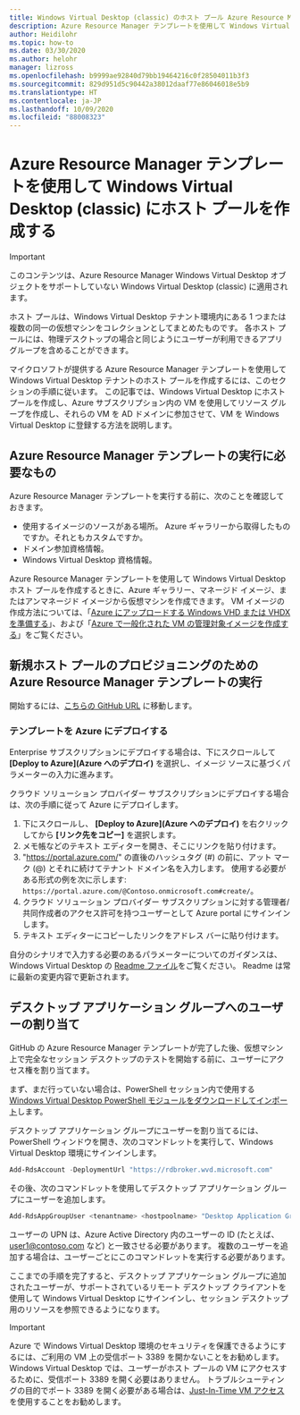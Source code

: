```yaml
---
title: Windows Virtual Desktop (classic) のホスト プール Azure Resource Manager - Azure
description: Azure Resource Manager テンプレートを使用して Windows Virtual Desktop (classic) にホスト プールを作成する方法。
author: Heidilohr
ms.topic: how-to
ms.date: 03/30/2020
ms.author: helohr
manager: lizross
ms.openlocfilehash: b9999ae92840d79bb19464216c0f28504011b3f3
ms.sourcegitcommit: 829d951d5c90442a38012daaf77e86046018e5b9
ms.translationtype: HT
ms.contentlocale: ja-JP
ms.lasthandoff: 10/09/2020
ms.locfileid: "88008323"
---
```

# <a name="create-a-host-pool-in-windows-virtual-desktop-classic-with-an-azure-resource-manager-template"></a>Azure Resource Manager テンプレートを使用して Windows Virtual Desktop (classic) にホスト プールを作成する

>[!IMPORTANT]
>このコンテンツは、Azure Resource Manager Windows Virtual Desktop オブジェクトをサポートしていない Windows Virtual Desktop (classic) に適用されます。

ホスト プールは、Windows Virtual Desktop テナント環境内にある 1 つまたは複数の同一の仮想マシンをコレクションとしてまとめたものです。 各ホスト プールには、物理デスクトップの場合と同じようにユーザーが利用できるアプリ グループを含めることができます。

マイクロソフトが提供する Azure Resource Manager テンプレートを使用して Windows Virtual Desktop テナントのホスト プールを作成するには、このセクションの手順に従います。 この記事では、Windows Virtual Desktop にホスト プールを作成し、Azure サブスクリプション内の VM を使用してリソース グループを作成し、それらの VM を AD ドメインに参加させて、VM を Windows Virtual Desktop に登録する方法を説明します。

## <a name="what-you-need-to-run-the-azure-resource-manager-template"></a>Azure Resource Manager テンプレートの実行に必要なもの

Azure Resource Manager テンプレートを実行する前に、次のことを確認しておきます。

- 使用するイメージのソースがある場所。 Azure ギャラリーから取得したものですか。それともカスタムですか。
- ドメイン参加資格情報。
- Windows Virtual Desktop 資格情報。

Azure Resource Manager テンプレートを使用して Windows Virtual Desktop ホスト プールを作成するときに、Azure ギャラリー、マネージド イメージ、またはアンマネージド イメージから仮想マシンを作成できます。 VM イメージの作成方法については、「[Azure にアップロードする Windows VHD または VHDX を準備する](../../virtual-machines/windows/prepare-for-upload-vhd-image.md)」、および「[Azure で一般化された VM の管理対象イメージを作成する](../../virtual-machines/windows/capture-image-resource.md)」をご覧ください。

## <a name="run-the-azure-resource-manager-template-for-provisioning-a-new-host-pool"></a>新規ホスト プールのプロビジョニングのための Azure Resource Manager テンプレートの実行

開始するには、[こちらの GitHub URL](https://github.com/Azure/RDS-Templates/tree/master/wvd-templates/Create%20and%20provision%20WVD%20host%20pool) に移動します。

### <a name="deploy-the-template-to-azure"></a>テンプレートを Azure にデプロイする

Enterprise サブスクリプションにデプロイする場合は、下にスクロールして **[Deploy to Azure]\(Azure へのデプロイ\)** を選択し、イメージ ソースに基づくパラメーターの入力に進みます。

クラウド ソリューション プロバイダー サブスクリプションにデプロイする場合は、次の手順に従って Azure にデプロイします。

1. 下にスクロールし、 **[Deploy to Azure]\(Azure へのデプロイ\)** を右クリックしてから **[リンク先をコピー]** を選択します。
2. メモ帳などのテキスト エディターを開き、そこにリンクを貼り付けます。
3. "https://portal.azure.com/" の直後のハッシュタグ (#) の前に、アット マーク (@) とそれに続けてテナント ドメイン名を入力します。 使用する必要がある形式の例を次に示します: `https://portal.azure.com/@Contoso.onmicrosoft.com#create/`。
4. クラウド ソリューション プロバイダー サブスクリプションに対する管理者/共同作成者のアクセス許可を持つユーザーとして Azure portal にサインインします。
5. テキスト エディターにコピーしたリンクをアドレス バーに貼り付けます。

自分のシナリオで入力する必要のあるパラメーターについてのガイダンスは、Windows Virtual Desktop の [Readme ファイル](https://github.com/Azure/RDS-Templates/blob/master/wvd-templates/Create%20and%20provision%20WVD%20host%20pool/README.md)をご覧ください。 Readme は常に最新の変更内容で更新されます。

## <a name="assign-users-to-the-desktop-application-group"></a>デスクトップ アプリケーション グループへのユーザーの割り当て

GitHub の Azure Resource Manager テンプレートが完了した後、仮想マシン上で完全なセッション デスクトップのテストを開始する前に、ユーザーにアクセス権を割り当てます。

まず、まだ行っていない場合は、PowerShell セッション内で使用する [Windows Virtual Desktop PowerShell モジュールをダウンロードしてインポート](/powershell/windows-virtual-desktop/overview/)します。

デスクトップ アプリケーション グループにユーザーを割り当てるには、PowerShell ウィンドウを開き、次のコマンドレットを実行して、Windows Virtual Desktop 環境にサインインします。

```powershell
Add-RdsAccount -DeploymentUrl "https://rdbroker.wvd.microsoft.com"
```

その後、次のコマンドレットを使用してデスクトップ アプリケーション グループにユーザーを追加します。

```powershell
Add-RdsAppGroupUser <tenantname> <hostpoolname> "Desktop Application Group" -UserPrincipalName <userupn>
```

ユーザーの UPN は、Azure Active Directory 内のユーザーの ID (たとえば、user1@contoso.com など) と一致させる必要があります。 複数のユーザーを追加する場合は、ユーザーごとにこのコマンドレットを実行する必要があります。

ここまでの手順を完了すると、デスクトップ アプリケーション グループに追加されたユーザーが、サポートされているリモート デスクトップ クライアントを使用して Windows Virtual Desktop にサインインし、セッション デスクトップ用のリソースを参照できるようになります。

>[!IMPORTANT]
>Azure で Windows Virtual Desktop 環境のセキュリティを保護できるようにするには、ご利用の VM 上の受信ポート 3389 を開かないことをお勧めします。 Windows Virtual Desktop では、ユーザーがホスト プールの VM にアクセスするために、受信ポート 3389 を開く必要はありません。 トラブルシューティングの目的でポート 3389 を開く必要がある場合は、[Just-In-Time VM アクセス](../../security-center/security-center-just-in-time.md)を使用することをお勧めします。